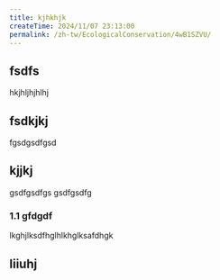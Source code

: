 ```yaml
---
title: kjhkhjk
createTime: 2024/11/07 23:13:00
permalink: /zh-tw/EcologicalConservation/4wB1SZVU/
---
```



## fsdfs
hkjhljhjhlhj
## fsdkjkj

fgsdgsdfgsd

## kjjkj

gsdfgsdfgs
gsdfgsdfg

### 1.1 gfdgdf


lkghjlksdfhglhlkhglksafdhgk

## liiuhj

